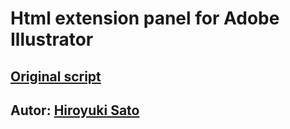Html extension panel for Adobe Illustrator
===
[Original script](originhttps://github.com/shspage/illustrator-scripts#batchtexteditjsx)
---
Autor: [Hiroyuki Sato](http://shspage.com/)
---


